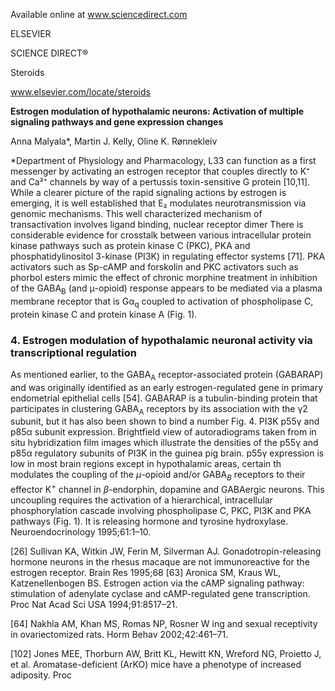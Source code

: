 
Available online at www.sciencedirect.com

ELSEVIER

SCIENCE DIRECT®

Steroids

www.elsevier.com/locate/steroids

**Estrogen modulation of hypothalamic neurons: Activation of multiple signaling pathways and gene expression changes**

Anna Malyala*, Martin J. Kelly, Oline K. Rønnekleiv

*Department of Physiology and Pharmacology, L33
can function as a first messenger by activating an estrogen receptor that couples directly to K⁺ and Ca²⁺ channels by way of a pertussis toxin-sensitive G protein [10,11]. While a clearer picture of the rapid signaling actions by estrogen is emerging, it is well established that E₂ modulates neurotransmission via genomic mechanisms. This well characterized mechanism of transactivation involves ligand binding, nuclear receptor dimer
There is considerable evidence for crosstalk between various intracellular protein kinase pathways such as protein kinase C (PKC), PKA and phosphatidylinositol 3-kinase (PI3K) in regulating effector systems [71]. PKA activators such as Sp-cAMP and forskolin and PKC activators such as phorbol esters mimic the effect of chronic morphine treatment in
inhibition of the GABA<sub>B</sub> (and μ-opioid) response appears to be mediated via a plasma membrane receptor that is Gα<sub>q</sub> coupled to activation of phospholipase C, protein kinase C and protein kinase A (Fig. 1).

### 4. Estrogen modulation of hypothalamic neuronal activity via transcriptional regulation

As mentioned earlier,
to the GABA<sub>A</sub> receptor-associated protein (GABARAP) and was originally identified as an early estrogen-regulated gene in primary endometrial epithelial cells [54]. GABARAP is a tubulin-binding protein that participates in clustering GABA<sub>A</sub> receptors by its association with the γ2 subunit, but it has also been shown to bind a number
Fig. 4. PI3K p55γ and p85α subunit expression. Brightfield view of autoradiograms taken from in situ hybridization film images which illustrate the densities of the p55γ and p85α regulatory subunits of PI3K in the guinea pig brain. p55γ expression is low in most brain regions except in hypothalamic areas, certain th
modulates the coupling of the $\mu$-opioid and/or GABA$_B$ receptors to their effector K$^+$ channel in $\beta$-endorphin, dopamine and GABAergic neurons. This uncoupling requires the activation of a hierarchical, intracellular phosphorylation cascade involving phospholipase C, PKC, PI3K and PKA pathways (Fig. 1). It is
releasing hormone and tyrosine hydroxylase. Neuroendocrinology 1995;61:1–10.

[26] Sullivan KA, Witkin JW, Ferin M, Silverman AJ. Gonadotropin-releasing hormone neurons in the rhesus macaque are not immunoreactive for the estrogen receptor. Brain Res 1995;68
[63] Aronica SM, Kraus WL, Katzenellenbogen BS. Estrogen action via the cAMP signaling pathway: stimulation of adenylate cyclase and cAMP-regulated gene transcription. Proc Nat Acad Sci USA 1994;91:8517–21.

[64] Nakhla AM, Khan MS, Romas NP, Rosner W
ing and sexual receptivity in ovariectomized rats. Horm Behav 2002;42:461–71.

[102] Jones MEE, Thorburn AW, Britt KL, Hewitt KN, Wreford NG, Proietto J, et al. Aromatase-deficient (ArKO) mice have a phenotype of increased adiposity. Proc